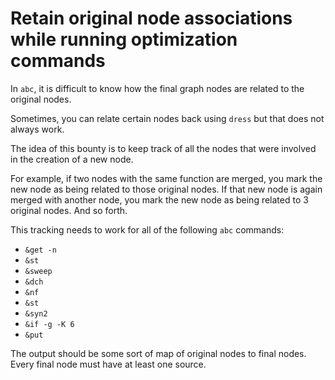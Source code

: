 # Retain original node associations while running optimization commands

In `abc`, it is difficult to know how the final graph nodes are related to the original nodes.

Sometimes, you can relate certain nodes back using `dress` but that does not always work.

The idea of this bounty is to keep track of all the nodes that were involved in the creation of a new node.

For example, if two nodes with the same function are merged, you mark the new node as being related to those original nodes.
If that new node is again merged with another node, you mark the new node as being related to 3 original nodes. And so forth.

This tracking needs to work for all of the following `abc` commands:
- `&get -n`
- `&st`
- `&sweep`
- `&dch`
- `&nf`
- `&st`
- `&syn2`
- `&if -g -K 6`
- `&put`

The output should be some sort of map of original nodes to final nodes. Every final node must have at least one source.
